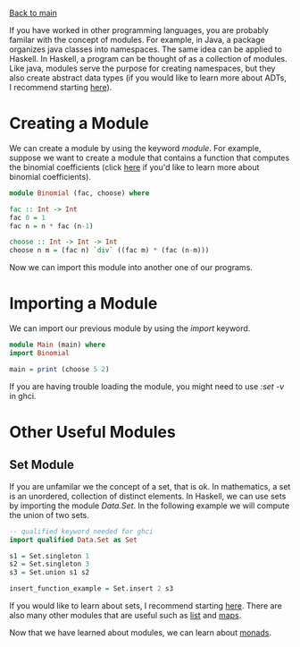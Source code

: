 [Back to main](https://jd-anabi.github.io/functional-programming/)

If you have worked in other programming languages, you are probably familar with the 
concept of modules. For example, in Java, a package organizes java classes into namespaces. 
The same idea can be applied to Haskell. In Haskell, a program can be thought of as a 
collection of modules. Like java, modules serve the purpose for creating namespaces, but 
they also create abstract data types (if you would like to learn more about ADTs, I recommend 
starting [here](https://wiki.haskell.org/Abstract_data_type)). 

# Creating a Module
We can create a module by using the keyword *module*. For example, suppose we want to create a 
module that contains a function that computes the binomial coefficients 
(click [here](https://en.wikipedia.org/wiki/Binomial_coefficient) if you'd like to learn more 
about binomial coefficients).

```haskell
module Binomial (fac, choose) where

fac :: Int -> Int
fac 0 = 1
fac n = n * fac (n-1)

choose :: Int -> Int -> Int
choose n m = (fac n) `div` ((fac m) * (fac (n-m)))
```
Now we can import this module into another one of our programs.

# Importing a Module
We can import our previous module by using the *import* keyword.

```haskell
module Main (main) where
import Binomial

main = print (choose 5 2)
```

If you are having trouble loading the module, you might need to use *:set -v* in ghci.

# Other Useful Modules
## Set Module
If you are unfamilar we the concept of a set, that is ok. In mathematics, a set is an unordered, 
collection of distinct elements. In Haskell, we can use sets by importing the module *Data.Set*. 
In the following example we will compute the union of two sets.

```haskell
-- qualified keyword needed for ghci
import qualified Data.Set as Set

s1 = Set.singleton 1
s2 = Set.singleton 3
s3 = Set.union s1 s2

insert_function_example = Set.insert 2 s3
```

If you would like to learn about sets, I recommend starting [here](https://hackage.haskell.org/package/containers-0.6.4.1/docs/Data-Set.html). 
There are also many other modules that are useful such as [list](https://hackage.haskell.org/package/base-4.14.1.0/docs/Data-List.html) 
and [maps](https://hackage.haskell.org/package/containers-0.6.2.1/docs/Data-Map.html). 

Now that we have learned about modules, we can learn about [monads](https://jd-anabi.github.io/functional-programming/monads).
